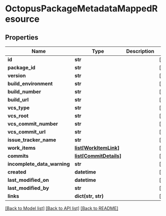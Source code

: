 # OctopusPackageMetadataMappedResource

## Properties
Name | Type | Description | Notes
------------ | ------------- | ------------- | -------------
**id** | **str** |  | [optional] 
**package_id** | **str** |  | [optional] 
**version** | **str** |  | [optional] 
**build_environment** | **str** |  | [optional] 
**build_number** | **str** |  | [optional] 
**build_url** | **str** |  | [optional] 
**vcs_type** | **str** |  | [optional] 
**vcs_root** | **str** |  | [optional] 
**vcs_commit_number** | **str** |  | [optional] 
**vcs_commit_url** | **str** |  | [optional] 
**issue_tracker_name** | **str** |  | [optional] 
**work_items** | [**list[WorkItemLink]**](WorkItemLink.md) |  | [optional] 
**commits** | [**list[CommitDetails]**](CommitDetails.md) |  | [optional] 
**incomplete_data_warning** | **str** |  | [optional] 
**created** | **datetime** |  | [optional] 
**last_modified_on** | **datetime** |  | [optional] 
**last_modified_by** | **str** |  | [optional] 
**links** | **dict(str, str)** |  | [optional] 

[[Back to Model list]](../README.md#documentation-for-models) [[Back to API list]](../README.md#documentation-for-api-endpoints) [[Back to README]](../README.md)

